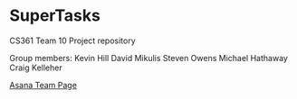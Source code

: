 # SuperTasks
CS361 Team 10 Project repository

Group members:
Kevin Hill
David Mikulis
Steven Owens
Michael Hathaway
Craig Kelleher

[Asana Team Page](https://app.asana.com/0/1167416800657633/overview)
